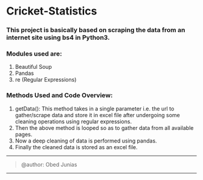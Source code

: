 # Cricket-Statistics

### This project is basically based on scraping the data from an internet site using bs4 in Python3.

### Modules used are:
  1. Beautiful Soup
  2. Pandas
  3. re (Regular Expressions)
  
### Methods Used and Code Overview:
  1. getData(): This method takes in a single parameter i.e. the url to gather/scrape data and store it in excel file after undergoing some cleaning operations using regular expressions.
  2. Then the above method is looped so as to gather data from all available pages.
  3. Now a deep cleaning of data is performed using pandas.
  4. Finally the cleaned data is stored as an excel file.   
  
  
  
  ----------
  
  > @author: Obed Junias
  
  ----------
